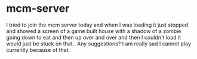 mcm-server
==========

I tried to join the mcm server today and when I was loading it just stopped and showed a screen of a game built house with a shadow of a zombie going down to eat and then up over and over and then I couldn't load it would just be stuck on that.. Any suggestions? I am really sad I cannot play currently because of that.
